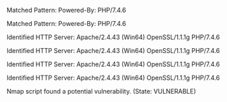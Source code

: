 Matched Pattern: Powered-By: PHP/7.4.6

Matched Pattern: Powered-By: PHP/7.4.6

Identified HTTP Server: Apache/2.4.43 (Win64) OpenSSL/1.1.1g PHP/7.4.6

Identified HTTP Server: Apache/2.4.43 (Win64) OpenSSL/1.1.1g PHP/7.4.6

Identified HTTP Server: Apache/2.4.43 (Win64) OpenSSL/1.1.1g PHP/7.4.6

Identified HTTP Server: Apache/2.4.43 (Win64) OpenSSL/1.1.1g PHP/7.4.6

Nmap script found a potential vulnerability. (State: VULNERABLE)

